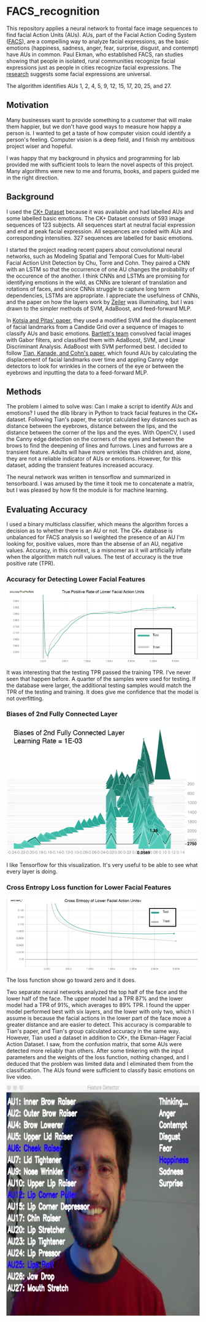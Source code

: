 # FACS_recognition
This repository applies a neural network to frontal face image sequences to find facial Action Units (AUs). AUs, part of the Facial Action Coding System ([FACS](https://en.wikipedia.org/wiki/Facial_Action_Coding_System)), are a compelling way to analyze facial expressions, as the basic emotions (happiness, sadness, anger, fear, surprise, disgust, and contempt) have AUs in common. Paul Ekman, who established FACS, ran studies showing that people in isolated, rural communities recognize facial expressions just as people in cities recognize facial expressions. The [research](http://psycnet.apa.org/record/1971-07999-001) suggests some facial expressions are universal. 

The algorithm identifies AUs 1, 2, 4, 5, 9, 12, 15, 17, 20, 25, and 27.

## Motivation
Many businesses want to provide something to a customer that will make them happier, but we don't have good ways to measure how happy a person is. I wanted to get a taste of how computer vision could identify a person's feeling. Computer vision is a deep field, and I finish my ambitious project wiser and hopeful. 

I was happy that my background in physics and programming for lab provided me with sufficient tools to learn the novel aspects of this project. Many algorithms were new to me and forums, books, and papers guided me in the right direction. 

## Background
I used the [CK+ Dataset](http://www.pitt.edu/~emotion/ck-spread.htm) because it was available and had labelled AUs and some labelled basic emotions. The CK+ Dataset consists of 593 image sequences of 123 subjects. All sequences start at neutral facial expression and end at peak facial expression. All sequences are coded with AUs and corresponding intensities. 327 sequences are labelled for basic emotions. 

I started the project reading recent papers about convolutional neural networks, such as Modeling Spatial and Temporal Cues for
Multi-label Facial Action Unit Detection by Chu, Torre and Cohn. They paired a CNN with an LSTM so that the occurrence of one AU changes the probability of the occurence of the another. I think CNNs and LSTMs are promising for identifying emotions in the wild, as CNNs are tolerant of translation and rotations of faces, and since CNNs struggle to capture long term dependencies, LSTMs are appropriate. I appreciate the usefulness of CNNs, and the paper on how the layers work by [Zeiler](https://arxiv.org/abs/1311.2901) was illuminating, but I was drawn to the simpler methods of SVM, AdaBoost, and feed-forward MLP. 

In [Kotsia and Pitas' paper](https://ieeexplore.ieee.org/document/4032815/), they used a modified SVM and the displacement of facial landmarks from a Candide Grid over a sequence of images to classify AUs and basic emotions. [Bartlett's team](https://ieeexplore.ieee.org/document/1398364/) convolved facial images with Gabor filters, and classified them with AdaBoost, SVM, and Linear Discriminant Analysis. AdaBoost with SVM performed best. I decided to follow [Tian, Kanade, and Cohn's paper](https://www.ncbi.nlm.nih.gov/pmc/articles/PMC4157835/), which found AUs by calculating the displacement of facial landmarks over time and appling Canny edge detectors to look for wrinkles in the corners of the eye or between the eyebrows and inputting the data to a feed-forward MLP. 

## Methods
The problem I aimed to solve was: Can I make a script to identify AUs and emotions? I used the dlib library in Python to track facial features in the CK+ dataset. Following Tian's paper, the script calculated key distances such as distance between the eyebrows, distance between the lips, and the distance between the corner of the lips and the eyes. With OpenCV, I used the Canny edge detection on the corners of the eyes and between the brows to find the deepening of lines and furrows. Lines and furrows are a transient feature. Adults will have more wrinkles than children and, alone, they are not a reliable indicator of AUs or emotions. However, for this dataset, adding the transient features increased accuracy. 

The neural network was written in tensorflow and summarized in tensorboard. I was amused by the time it took me to concatenate a matrix, but I was pleased by how fit the module is for machine learning. 

## Evaluating Accuracy
I used a binary multiclass classifier, which means the algorithm forces a decision as to whether there is an AU or not. The CK+ database is unbalanced for FACS analysis so I weighted the presence of an AU I'm looking for, positive values, more than the absense of an AU, negative values. Accuracy, in this context, is a misnomer as it will artificially inflate when the algorithm match null values. The test of accuracy is the true positive rate (TPR). 

### Accuracy for Detecting Lower Facial Features
![Figure Not Found!](/img/bot_tpr23.png)

It was interesting that the testing TPR passed the training TPR. I've never seen that happen before. A quarter of the samples were used for testing. If the database were larger, the additional testing samples would match the TPR of the testing and training. It does give me confidence that the model is not overfitting.

### Biases of 2nd Fully Connected Layer
![Figure Not Found!](/img/bot_activation.png)

I like Tensorflow for this visualization. It's very useful to be able to see what every layer is doing. 

### Cross Entropy Loss function for Lower Facial Features
![Figure Not Found!](/img/bot_xent23.png)

The loss function show go toward zero and it does. 

Two separate neural networks analyzed the top half of the face and the lower half of the face. The upper model had a TPR 87% and the lower model had a TPR of 91%, which averages to 89% TPR. I found the upper model performed best with six layers, and the lower with only two, which I assume is because the facial actions in the lower part of the face move a greater distance and are easier to detect. This accuracy is comparable to Tian's paper, and Tian's group calculated accuracy in the same way. However, Tian used a dataset in addition to CK+, the Ekman-Hager Facial Action Dataset. I saw, from the confusion matrix, that some AUs were detected more reliably than others. After some tinkering with the input parameters and the weights of the loss function, nothing changed, and I deduced that the problem was limited data and I eliminated them from the classification. The AUs found were sufficient to classify basic emotions on live video. 

<p align = "center">
  <img src="/img/emo_pic.png" alt="Beautiful image not rendered..." width="758" height="600">
</p>
